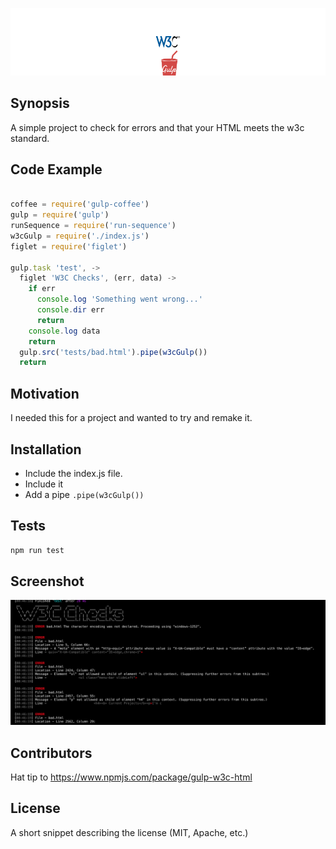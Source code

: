 ![alt tag](.github/readme.png)

## Synopsis

A simple project to check for errors and that your HTML meets the w3c standard.

## Code Example

```javascript

coffee = require('gulp-coffee')
gulp = require('gulp')
runSequence = require('run-sequence')
w3cGulp = require('./index.js')
figlet = require('figlet')

gulp.task 'test', ->
  figlet 'W3C Checks', (err, data) ->
    if err
      console.log 'Something went wrong...'
      console.dir err
      return
    console.log data
    return
  gulp.src('tests/bad.html').pipe(w3cGulp())
  return

```

## Motivation

I needed this for a project and wanted to try and remake it.

## Installation

- Include the index.js file.
- Include it
- Add a pipe ``.pipe(w3cGulp())``

## Tests

```javascript
npm run test
```

## Screenshot
![Screen shot](https://github.com/RobertJGabriel/gulp-w3c-validator-html/blob/master/dist/readme.png?raw=true)

## Contributors

Hat tip to https://www.npmjs.com/package/gulp-w3c-html

## License

A short snippet describing the license (MIT, Apache, etc.)
